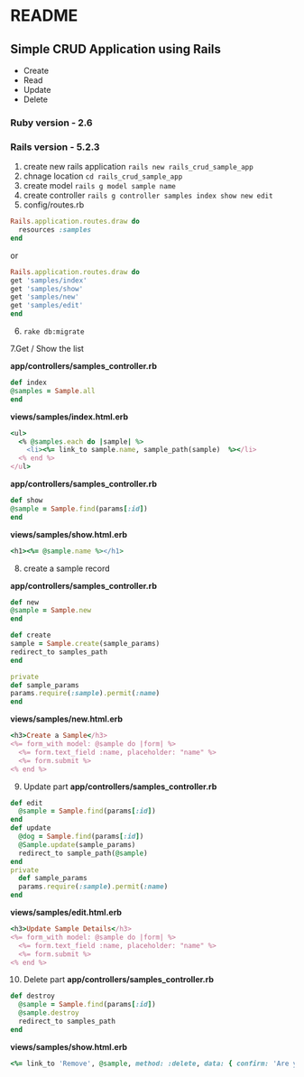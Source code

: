 # README
## Simple CRUD Application using Rails 

* Create
* Read
* Update
* Delete

### Ruby version - 2.6
### Rails version - 5.2.3

1. create new rails application ```rails new rails_crud_sample_app```
2. chnage location ```cd rails_crud_sample_app```
3. create model ```rails g model sample name```
4. create controller ```rails g controller samples index show new edit```
5. config/routes.rb

```ruby
Rails.application.routes.draw do
  resources :samples
end
```
or 
```ruby
Rails.application.routes.draw do
get 'samples/index'
get 'samples/show'
get 'samples/new'
get 'samples/edit'
end
```
6. ```rake db:migrate```

7.Get / Show the list

**app/controllers/samples_controller.rb**
```ruby
def index
@samples = Sample.all
end
```
**views/samples/index.html.erb**
```ruby
<ul>
  <% @samples.each do |sample| %>
    <li><%= link_to sample.name, sample_path(sample)  %></li>
  <% end %>
</ul>
```
**app/controllers/samples_controller.rb**
```ruby
def show
@sample = Sample.find(params[:id])
end
```
**views/samples/show.html.erb**
```ruby
<h1><%= @sample.name %></h1>
```
8. create a sample record

**app/controllers/samples_controller.rb**
```ruby
def new
@sample = Sample.new
end

def create
sample = Sample.create(sample_params)
redirect_to samples_path
end

private
def sample_params
params.require(:sample).permit(:name)
end
```
**views/samples/new.html.erb**
```ruby
<h3>Create a Sample</h3>
<%= form_with model: @sample do |form| %>
  <%= form.text_field :name, placeholder: "name" %>
  <%= form.submit %>
<% end %>
```
9. Update part
**app/controllers/samples_controller.rb**
```ruby
def edit
  @sample = Sample.find(params[:id])
end
def update
  @dog = Sample.find(params[:id])
  @Sample.update(sample_params)
  redirect_to sample_path(@sample)
end
private
  def sample_params
  params.require(:sample).permit(:name)
end
```
**views/samples/edit.html.erb**
```ruby
<h3>Update Sample Details</h3>
<%= form_with model: @sample do |form| %>
  <%= form.text_field :name, placeholder: "name" %>
  <%= form.submit %>
<% end %>
```
10. Delete part
**app/controllers/samples_controller.rb**
```ruby
def destroy
  @sample = Sample.find(params[:id])
  @sample.destroy
  redirect_to samples_path
end
```
**views/samples/show.html.erb**
```ruby
<%= link_to 'Remove', @sample, method: :delete, data: { confirm: 'Are you sure?' } %>
```
